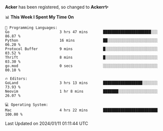 **Acker** has been registered, so changed to **Ackerr✨**

<!--START_SECTION:waka-->
📊 **This Week I Spent My Time On** 

```text
💬 Programming Languages: 
Go                       3 hrs 47 mins       ██████████████████████░░░   86.87 % 
Python                   16 mins             ██░░░░░░░░░░░░░░░░░░░░░░░   06.20 % 
Protocol Buffer          9 mins              █░░░░░░░░░░░░░░░░░░░░░░░░   03.52 % 
Thrift                   8 mins              █░░░░░░░░░░░░░░░░░░░░░░░░   03.30 % 
go.mod                   0 secs              ░░░░░░░░░░░░░░░░░░░░░░░░░   00.10 % 

🔥 Editors: 
GoLand                   3 hrs 13 mins       ██████████████████░░░░░░░   73.93 % 
Neovim                   1 hr 8 mins         ███████░░░░░░░░░░░░░░░░░░   26.07 % 

💻 Operating System: 
Mac                      4 hrs 22 mins       █████████████████████████   100.00 % 
```


 Last Updated on 2024/01/11 01:11:44 UTC
<!--END_SECTION:waka-->
